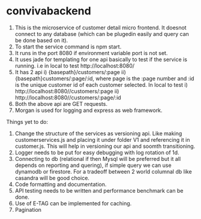 # convivabackend
1. This is the microservice of customer detail micro frontend. It doesnot connect to any database (which can be plugedin easily and query can be done based on it).
2. To start the service command is npm start.
3. It runs in the port 8080 if environment variable port is not set.
4. It uses jade for templating for one api basically to test if the service is running. i.e in local to test http://localhost:8080/
5. It has 2 api i) {basepath}/customers/:page ii) {basepath}customers/:page/:id, where page is the :page number and :id is the unique customer id of each customer selected. In local to test i) http://localhost:8080//customers/:page ii) http://localhost:8080//customers/:page/:id
6. Both the above api are GET requests.
7. Morgan is used for logging and express as web framework.

Things yet to do:
1. Change the structure of the services as versioning api. Like making customerservices.js and placing it under folder V1 and referencing it in customer.js. This will help in versioning our api and soomth transitioning.
2. Logger needs to be put for easy debugging with log rotation of 1d.
3. Connecting to db (relational if then Mysql will be preferred but it all depends on reporting and quering), if simple query we can use dynamodb or firestore. For a tradeoff between 2 world columnal db like casandra will be good choice.
4. Code formatting and documentation.
5. API testing needs to be written and performance benchmark can be done.
6. Use of E-TAG can be implemented for caching.
7. Pagination

